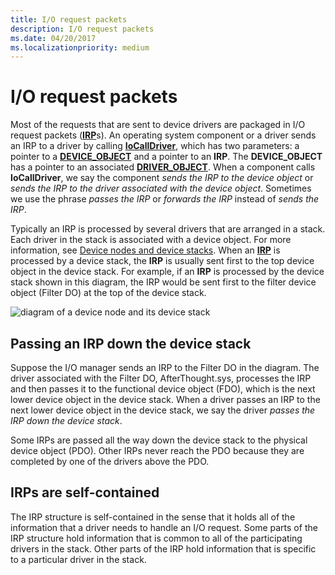 ```yaml
---
title: I/O request packets
description: I/O request packets
ms.date: 04/20/2017
ms.localizationpriority: medium
---
```


# I/O request packets


Most of the requests that are sent to device drivers are packaged in I/O request packets ([**IRP**](/windows-hardware/drivers/ddi/wdm/ns-wdm-_irp)s). An operating system component or a driver sends an IRP to a driver by calling [**IoCallDriver**](/windows-hardware/drivers/ddi/wdm/nf-wdm-iocalldriver), which has two parameters: a pointer to a [**DEVICE\_OBJECT**](/windows-hardware/drivers/ddi/wdm/ns-wdm-_device_object) and a pointer to an **IRP**. The **DEVICE\_OBJECT** has a pointer to an associated [**DRIVER\_OBJECT**](/windows-hardware/drivers/ddi/wdm/ns-wdm-_driver_object). When a component calls **IoCallDriver**, we say the component *sends the IRP to the device object* or *sends the IRP to the driver associated with the device object*. Sometimes we use the phrase *passes the IRP* or *forwards the IRP* instead of *sends the IRP*.

Typically an IRP is processed by several drivers that are arranged in a stack. Each driver in the stack is associated with a device object. For more information, see [Device nodes and device stacks](device-nodes-and-device-stacks.md). When an [**IRP**](/windows-hardware/drivers/ddi/wdm/ns-wdm-_irp) is processed by a device stack, the **IRP** is usually sent first to the top device object in the device stack. For example, if an **IRP** is processed by the device stack shown in this diagram, the IRP would be sent first to the filter device object (Filter DO) at the top of the device stack.

![diagram of a device node and its device stack](images/prosewaredevicenode03.png)

## <span id="Passing_an_IRP_down_the_device_stack"></span><span id="passing_an_irp_down_the_device_stack"></span><span id="PASSING_AN_IRP_DOWN_THE_DEVICE_STACK"></span>Passing an IRP down the device stack


Suppose the I/O manager sends an IRP to the Filter DO in the diagram. The driver associated with the Filter DO, AfterThought.sys, processes the IRP and then passes it to the functional device object (FDO), which is the next lower device object in the device stack. When a driver passes an IRP to the next lower device object in the device stack, we say the driver *passes the IRP down the device stack*.

Some IRPs are passed all the way down the device stack to the physical device object (PDO). Other IRPs never reach the PDO because they are completed by one of the drivers above the PDO.

## <span id="IRPs_are_self-contained"></span><span id="irps_are_self-contained"></span><span id="IRPS_ARE_SELF-CONTAINED"></span>IRPs are self-contained


The IRP structure is self-contained in the sense that it holds all of the information that a driver needs to handle an I/O request. Some parts of the IRP structure hold information that is common to all of the participating drivers in the stack. Other parts of the IRP hold information that is specific to a particular driver in the stack.

 

